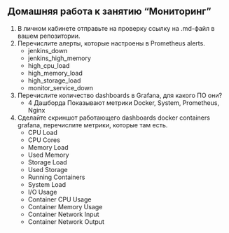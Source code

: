 ## Домашняя работа к занятию “Мониторинг”

 
1.	В личном кабинете отправьте на проверку ссылку на .md-файл в вашем репозитории.
2.	Перечислите алерты, которые настроены в Prometheus alerts.
    - jenkins_down 
    - jenkins_high_memory
    - high_cpu_load
    - high_memory_load 
    - high_storage_load
    - monitor_service_down  
3.	Перечислите количество dashboards в Grafana, для какого ПО они?
    - 4 Дашборда  Показывают метрики Docker, System, Prometheus, Nginx
4.	Сделайте скриншот работающего dashboards docker containers grafana, перечислите метрики, которые там есть.
    - CPU Load
    - CPU Cores 
    - Memory Load
    - Used Memory
    - Storage Load
    - Used Storage
    - Running Containers
    - System Load
    - I/O Usage
    - Container CPU Usage
    - Container Memory Usage
    - Container Network Input
    - Container Network Output  
      